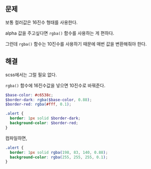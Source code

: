 ## 문제

보통 컬러값은 16진수 형태를 사용한다.

alpha 값을 주고싶다면 `rgba()` 함수를 사용하는 게 편하다.

그런데 `rgba()` 함수는 10진수를 사용하기 때문에 매번 값을 변환해줘야 한다.


## 해결

scss에서는 그럴 필요 없다.

`rgba()` 함수에 16진수값을 넣으면 10진수로 바꿔준다.

```scss
$base-color: #c6538c;
$border-dark: rgba($base-color, 0.88);
$border-red: rgba(#fff, 0.1);

.alert {
  border: 1px solid $border-dark;
  background-color: $border-red;
}
```

컴파일하면,

```css
.alert {
  border: 1px solid rgba(198, 83, 140, 0.88);
  background-color: rgba(255, 255, 255, 0.1);
}
```

<TabNavigation />
